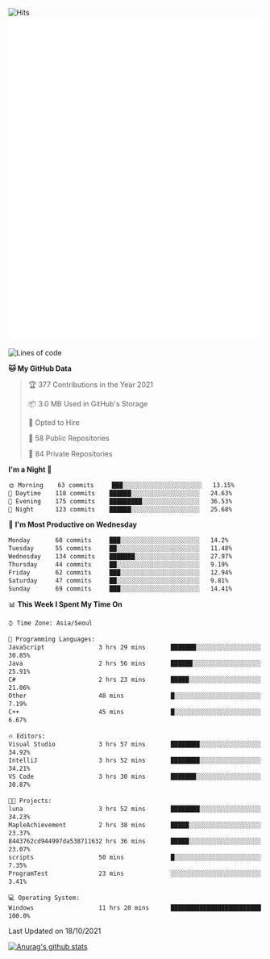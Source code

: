 ![Hits](https://hits.seeyoufarm.com/api/count/incr/badge.svg?url=https%3A%2F%2Fgithub.com%2Fkokose1234&count_bg=%2379C83D&title_bg=%23555555&icon=apple.svg&icon_color=%23E7E7E7&title=hits&edge_flat=false)
<br/>
![Metrics](https://github.com/kokose1234/kokose1234/blob/main/github-metrics.svg)

<!--START_SECTION:waka-->
![Lines of code](https://img.shields.io/badge/From%20Hello%20World%20I%27ve%20Written-11.8%20million%20lines%20of%20code-blue)

**🐱 My GitHub Data** 

> 🏆 377 Contributions in the Year 2021
 > 
> 📦 3.0 MB Used in GitHub's Storage 
 > 
> 💼 Opted to Hire
 > 
> 📜 58 Public Repositories 
 > 
> 🔑 84 Private Repositories  
 > 
**I'm a Night 🦉** 

```text
🌞 Morning    63 commits     ███░░░░░░░░░░░░░░░░░░░░░░   13.15% 
🌆 Daytime    118 commits    ██████░░░░░░░░░░░░░░░░░░░   24.63% 
🌃 Evening    175 commits    █████████░░░░░░░░░░░░░░░░   36.53% 
🌙 Night      123 commits    ██████░░░░░░░░░░░░░░░░░░░   25.68%

```
📅 **I'm Most Productive on Wednesday** 

```text
Monday       68 commits     ███░░░░░░░░░░░░░░░░░░░░░░   14.2% 
Tuesday      55 commits     ██░░░░░░░░░░░░░░░░░░░░░░░   11.48% 
Wednesday    134 commits    ███████░░░░░░░░░░░░░░░░░░   27.97% 
Thursday     44 commits     ██░░░░░░░░░░░░░░░░░░░░░░░   9.19% 
Friday       62 commits     ███░░░░░░░░░░░░░░░░░░░░░░   12.94% 
Saturday     47 commits     ██░░░░░░░░░░░░░░░░░░░░░░░   9.81% 
Sunday       69 commits     ███░░░░░░░░░░░░░░░░░░░░░░   14.41%

```


📊 **This Week I Spent My Time On** 

```text
⌚︎ Time Zone: Asia/Seoul

💬 Programming Languages: 
JavaScript               3 hrs 29 mins       ███████░░░░░░░░░░░░░░░░░░   30.85% 
Java                     2 hrs 56 mins       ██████░░░░░░░░░░░░░░░░░░░   25.91% 
C#                       2 hrs 23 mins       █████░░░░░░░░░░░░░░░░░░░░   21.06% 
Other                    48 mins             █░░░░░░░░░░░░░░░░░░░░░░░░   7.19% 
C++                      45 mins             █░░░░░░░░░░░░░░░░░░░░░░░░   6.67%

🔥 Editors: 
Visual Studio            3 hrs 57 mins       ████████░░░░░░░░░░░░░░░░░   34.92% 
IntelliJ                 3 hrs 52 mins       ████████░░░░░░░░░░░░░░░░░   34.21% 
VS Code                  3 hrs 30 mins       ███████░░░░░░░░░░░░░░░░░░   30.87%

🐱‍💻 Projects: 
luna                     3 hrs 52 mins       ████████░░░░░░░░░░░░░░░░░   34.23% 
MapleAchievement         2 hrs 38 mins       █████░░░░░░░░░░░░░░░░░░░░   23.37% 
8443762cd944997da538711632 hrs 36 mins       █████░░░░░░░░░░░░░░░░░░░░   23.07% 
scripts                  50 mins             █░░░░░░░░░░░░░░░░░░░░░░░░   7.35% 
ProgramTest              23 mins             ░░░░░░░░░░░░░░░░░░░░░░░░░   3.41%

💻 Operating System: 
Windows                  11 hrs 20 mins      █████████████████████████   100.0%

```


 Last Updated on 18/10/2021
<!--END_SECTION:waka-->

[![Anurag's github stats](https://github-readme-stats.vercel.app/api?username=kokose1234&theme=dracula)](https://github.com/anuraghazra/github-readme-stats)



	
